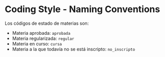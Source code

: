 Coding Style - Naming Conventions
=================================

Los códigos de estado de materias son:
* Materia aprobada: `aprobada`
* Materia regularizada: `regular`
* Materia en curso: `cursa`
* Materia a la que todavía no se está inscripto: `no_inscripto`
